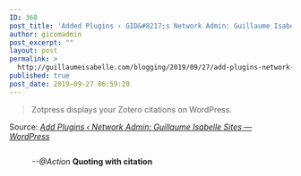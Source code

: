 ```yaml
---
ID: 368
post_title: 'Added Plugins ‹ GID&#8217;s Network Admin: Guillaume Isabelle Sites — WordPress'
author: gicomadmin
post_excerpt: ""
layout: post
permalink: >
  http://guillaumeisabelle.com/blogging/2019/09/27/add-plugins-network-admin-guillaume-isabelle-sites-wordpress/
published: true
post_date: 2019-09-27 06:59:20
---
```

> Zotpress displays your Zotero citations on WordPress.

Source: *[Add Plugins ‹ Network Admin: Guillaume Isabelle Sites — WordPress][1]*

<!-- wp:image {"id":375,"linkDestination":"custom"} --><figure class="wp-block-image">

<a href="https://wordpress.org/plugins/zotpress/" target="_blank" rel="noreferrer noopener"><img src="http://guillaumeisabelle.com/blogging/wp-content/uploads/sites/10/2019/09/image-3-1024x598.png" alt="" class="wp-image-375" /></a><figcaption>*--@Action* **Quoting with citation**</figcaption></figure> <!-- /wp:image -->

<!-- wp:image {"id":370} --><figure class="wp-block-image">

<img src="http://guillaumeisabelle.com/blogging/wp-content/uploads/sites/10/2019/09/image-1.png" alt="" class="wp-image-370" /></figure> <!-- /wp:image -->

<!-- wp:image {"id":372} --><figure class="wp-block-image">

<img src="http://guillaumeisabelle.com/blogging/wp-content/uploads/sites/10/2019/09/image-2-520x1024.png" alt="" class="wp-image-372" /></figure> <!-- /wp:image -->

 [1]: http://guillaumeisabelle.com/wp-admin/network/plugin-install.php